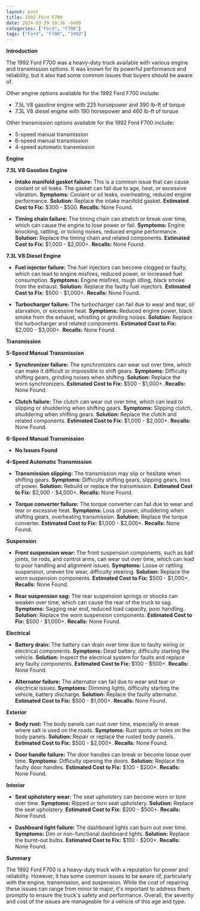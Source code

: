 ```yaml
---
layout: post
title: 1992 Ford F700
date: 2024-03-29 10:36 -0400
categories: ["Ford", "F700"]
tags: ["Ford", "F700", "1992"]
---
```

**Introduction**

The 1992 Ford F700 was a heavy-duty truck available with various engine and transmission options. It was known for its powerful performance and reliability, but it also had some common issues that buyers should be aware of.

Other engine options available for the 1992 Ford F700 include:
- 7.5L V8 gasoline engine with 225 horsepower and 390 lb-ft of torque
- 7.3L V8 diesel engine with 190 horsepower and 460 lb-ft of torque

Other transmission options available for the 1992 Ford F700 include:
- 5-speed manual transmission
- 6-speed manual transmission
- 4-speed automatic transmission

**Engine**

**7.5L V8 Gasoline Engine**

- **Intake manifold gasket failure:** This is a common issue that can cause coolant or oil leaks. The gasket can fail due to age, heat, or excessive vibration. **Symptoms:** Coolant or oil leaks, overheating, reduced engine performance. **Solution:** Replace the intake manifold gasket. **Estimated Cost to Fix:** $300 - $500. **Recalls:** None Found.

- **Timing chain failure:** The timing chain can stretch or break over time, which can cause the engine to lose power or fail. **Symptoms:** Engine knocking, rattling, or ticking noises, reduced engine performance. **Solution:** Replace the timing chain and related components. **Estimated Cost to Fix:** $1,000 - $2,000+. **Recalls:** None Found.

**7.3L V8 Diesel Engine**

- **Fuel injector failure:** The fuel injectors can become clogged or faulty, which can lead to engine misfires, reduced power, or increased fuel consumption. **Symptoms:** Engine misfires, rough idling, black smoke from the exhaust. **Solution:** Replace the faulty fuel injectors. **Estimated Cost to Fix:** $500 - $1,000+. **Recalls:** None Found.

- **Turbocharger failure:** The turbocharger can fail due to wear and tear, oil starvation, or excessive heat. **Symptoms:** Reduced engine power, black smoke from the exhaust, whistling or grinding noises. **Solution:** Replace the turbocharger and related components. **Estimated Cost to Fix:** $2,000 - $3,000+. **Recalls:** None Found.

**Transmission**

**5-Speed Manual Transmission**

- **Synchronizer failure:** The synchronizers can wear out over time, which can make it difficult or impossible to shift gears. **Symptoms:** Difficulty shifting gears, grinding noises when shifting. **Solution:** Replace the worn synchronizers. **Estimated Cost to Fix:** $500 - $1,000+. **Recalls:** None Found.

- **Clutch failure:** The clutch can wear out over time, which can lead to slipping or shuddering when shifting gears. **Symptoms:** Slipping clutch, shuddering when shifting gears. **Solution:** Replace the clutch and related components. **Estimated Cost to Fix:** $1,000 - $2,000+. **Recalls:** None Found.

**6-Speed Manual Transmission**

- **No Issues Found**

**4-Speed Automatic Transmission**

- **Transmission slipping:** The transmission may slip or hesitate when shifting gears. **Symptoms:** Difficulty shifting gears, slipping gears, loss of power. **Solution:** Rebuild or replace the transmission. **Estimated Cost to Fix:** $2,000 - $4,000+. **Recalls:** None Found.

- **Torque converter failure:** The torque converter can fail due to wear and tear or excessive heat. **Symptoms:** Loss of power, shuddering when shifting gears, overheating transmission. **Solution:** Replace the torque converter. **Estimated Cost to Fix:** $1,000 - $2,000+. **Recalls:** None Found.

**Suspension**

- **Front suspension wear:** The front suspension components, such as ball joints, tie rods, and control arms, can wear out over time, which can lead to poor handling and alignment issues. **Symptoms:** Loose or rattling suspension, uneven tire wear, difficulty steering. **Solution:** Replace the worn suspension components. **Estimated Cost to Fix:** $500 - $1,000+. **Recalls:** None Found.

- **Rear suspension sag:** The rear suspension springs or shocks can weaken over time, which can cause the rear of the truck to sag. **Symptoms:** Sagging rear end, reduced load capacity, poor handling. **Solution:** Replace the worn suspension components. **Estimated Cost to Fix:** $500 - $1,000+. **Recalls:** None Found.

**Electrical**

- **Battery drain:** The battery can drain over time due to faulty wiring or electrical components. **Symptoms:** Dead battery, difficulty starting the vehicle. **Solution:** Inspect the electrical system for faults and replace any faulty components. **Estimated Cost to Fix:** $100 - $500+. **Recalls:** None Found.

- **Alternator failure:** The alternator can fail due to wear and tear or electrical issues. **Symptoms:** Dimming lights, difficulty starting the vehicle, battery discharge. **Solution:** Replace the faulty alternator. **Estimated Cost to Fix:** $500 - $1,000+. **Recalls:** None Found.

**Exterior**

- **Body rust:** The body panels can rust over time, especially in areas where salt is used on the roads. **Symptoms:** Rust spots or holes on the body panels. **Solution:** Repair or replace the rusted body panels. **Estimated Cost to Fix:** $500 - $2,000+. **Recalls:** None Found.

- **Door handle failure:** The door handles can break or become loose over time. **Symptoms:** Difficulty opening the doors. **Solution:** Replace the faulty door handles. **Estimated Cost to Fix:** $100 - $200+. **Recalls:** None Found.

**Interior**

- **Seat upholstery wear:** The seat upholstery can become worn or torn over time. **Symptoms:** Ripped or torn seat upholstery. **Solution:** Replace the seat upholstery. **Estimated Cost to Fix:** $200 - $500+. **Recalls:** None Found.

- **Dashboard light failure:** The dashboard lights can burn out over time. **Symptoms:** Dim or non-functional dashboard lights. **Solution:** Replace the burnt-out bulbs. **Estimated Cost to Fix:** $100 - $200+. **Recalls:** None Found.

**Summary**

The 1992 Ford F700 is a heavy-duty truck with a reputation for power and reliability. However, it has some common issues to be aware of, particularly with the engine, transmission, and suspension. While the cost of repairing these issues can range from minor to major, it's important to address them promptly to ensure the truck's safety and performance. Overall, the severity and cost of the issues are manageable for a vehicle of this age and type.
